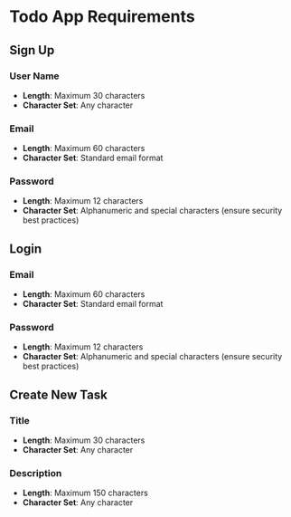 
# Todo App Requirements

## Sign Up

### User Name
- **Length**: Maximum 30 characters
- **Character Set**: Any character

### Email
- **Length**: Maximum 60 characters
- **Character Set**: Standard email format

### Password
- **Length**: Maximum 12 characters
- **Character Set**: Alphanumeric and special characters (ensure security best practices)

## Login

### Email
- **Length**: Maximum 60 characters
- **Character Set**: Standard email format

### Password
- **Length**: Maximum 12 characters
- **Character Set**: Alphanumeric and special characters (ensure security best practices)

## Create New Task

### Title
- **Length**: Maximum 30 characters
- **Character Set**: Any character

### Description
- **Length**: Maximum 150 characters
- **Character Set**: Any character
